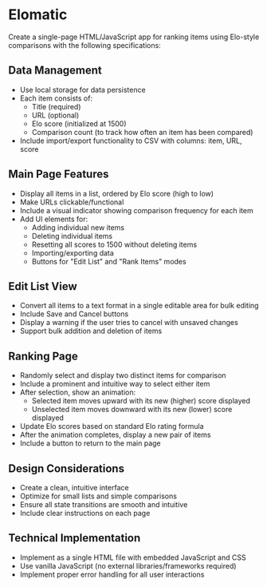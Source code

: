 # Elomatic

Create a single-page HTML/JavaScript app for ranking items using Elo-style comparisons with the following specifications:

## Data Management
- Use local storage for data persistence
- Each item consists of:
  - Title (required)
  - URL (optional)
  - Elo score (initialized at 1500)
  - Comparison count (to track how often an item has been compared)
- Include import/export functionality to CSV with columns: item, URL, score

## Main Page Features
- Display all items in a list, ordered by Elo score (high to low)
- Make URLs clickable/functional
- Include a visual indicator showing comparison frequency for each item
- Add UI elements for:
  - Adding individual new items
  - Deleting individual items
  - Resetting all scores to 1500 without deleting items
  - Importing/exporting data
  - Buttons for "Edit List" and "Rank Items" modes

## Edit List View
- Convert all items to a text format in a single editable area for bulk editing
- Include Save and Cancel buttons
- Display a warning if the user tries to cancel with unsaved changes
- Support bulk addition and deletion of items

## Ranking Page
- Randomly select and display two distinct items for comparison
- Include a prominent and intuitive way to select either item
- After selection, show an animation:
  - Selected item moves upward with its new (higher) score displayed
  - Unselected item moves downward with its new (lower) score displayed
- Update Elo scores based on standard Elo rating formula
- After the animation completes, display a new pair of items
- Include a button to return to the main page

## Design Considerations
- Create a clean, intuitive interface
- Optimize for small lists and simple comparisons
- Ensure all state transitions are smooth and intuitive
- Include clear instructions on each page

## Technical Implementation
- Implement as a single HTML file with embedded JavaScript and CSS
- Use vanilla JavaScript (no external libraries/frameworks required)
- Implement proper error handling for all user interactions
